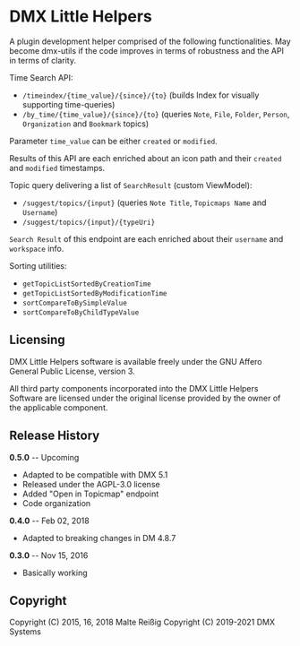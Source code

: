 
# DMX Little Helpers

A plugin development helper comprised of the following functionalities. May become dmx-utils if the code improves in terms of robustness and the API in terms of clarity.

Time Search API:

- `/timeindex/{time_value}/{since}/{to}` (builds Index for visually supporting time-queries)
- `/by_time/{time_value}/{since}/{to}` (queries `Note`, `File`, `Folder`, `Person`, `Organization` and `Bookmark` topics)

Parameter `time_value` can be either `created` or `modified`.

Results of this API are each enriched about an icon path and their `created` and `modified` timestamps.

Topic query delivering a list of `SearchResult` (custom ViewModel):

- `/suggest/topics/{input}` (queries `Note Title`, `Topicmaps Name` and `Username`)
- `/suggest/topics/{input}/{typeUri}`

`Search Result` of this endpoint are each enriched about their `username` and `workspace` info.

Sorting utilities:

- `getTopicListSortedByCreationTime`
- `getTopicListSortedByModificationTime`
- `sortCompareToBySimpleValue`
- `sortCompareToByChildTypeValue`

Licensing
---------

DMX Little Helpers software is available freely under the GNU Affero General Public License, version 3.

All third party components incorporated into the DMX Little Helpers Software are licensed under the original license provided by the owner of the applicable component.

Release History
---------------

**0.5.0** -- Upcoming

* Adapted to be compatible with DMX 5.1
* Released under the AGPL-3.0 license
* Added "Open in Topicmap" endpoint
* Code organization

**0.4.0** -- Feb 02, 2018

* Adapted to breaking changes in DM 4.8.7

**0.3.0** -- Nov 15, 2016

* Basically working

Copyright
---------
Copyright (C) 2015, 16, 2018 Malte Reißig
Copyright (C) 2019-2021 DMX Systems


